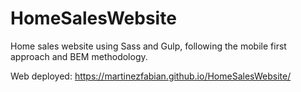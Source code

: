# HomeSalesWebsite

Home sales website using Sass and Gulp, following the mobile first approach and BEM methodology.

Web deployed: https://martinezfabian.github.io/HomeSalesWebsite/
